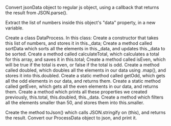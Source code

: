 Convert jsonData object to regular js object, using a callback that returns the result from JSON.parse().

Extract the list of numbers inside this object's "data" property, in a new variable.

Create a class DataProcess.
In this class:
Create a constructor that takes this list of numbers, and stores it in this._data;
Create a method called sortData which sorts all the elements in this._data, and updates this._data to be sorted.
Create a method called calculateTotal, which calculates a total for this array, and saves it in this.total;
Create a method called isEven, which will be true if the total is even, or false if the total is odd.
Create a method called doubled, which doubles all the elements in our data using .map(), and stores it into this.doubled. 
Create a static method called getOdd, which gets all the odd elements in our data, and returns them.
Create a static method called getEven, which gets all the even elements in our data, and returns them.
Create a method which prints all these properties we created previously, this.total, this.doubled, this._data.
Create a method which filters all the elements smaller than 50, and stores them into this.smaller.

Create the method toJson() which calls JSON.stringify on (this), and returns the result.
Convert our ProcessData object to json, and print it.




